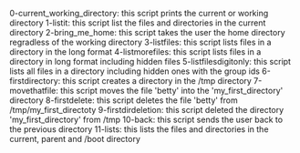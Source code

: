 0-current_working_directory: this script prints the current or working directory
1-listit: this script list the files and directories in the current directory
2-bring_me_home: this script takes the user the home directory regradless of the working directory
3-listfiles: this script lists files in a directory in the long format
4-listmorefiles: this script lists files in a directory in long format including hidden files
5-listfilesdigitonly: this script lists all files in a directory including hidden ones with the group ids
6-firstdirectory: this script creates a directory in the /tmp directory
7-movethatfile: this script moves the file 'betty' into the 'my_first_directory' directory
8-firstdelete: this script deletes the file 'betty' from /tmp/my_first_directoty
9-firstdirdeletion:  this script deleted the directory 'my_first_directory' from /tmp
10-back: this script sends the user back to the previous directory
11-lists: this lists the files and directories in the current, parent and /boot directory
